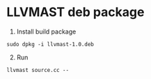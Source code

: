 # LLVMAST deb package

1. Install build package 

```
sudo dpkg -i llvmast-1.0.deb
``` 

2. Run 

```
llvmast source.cc --
```

